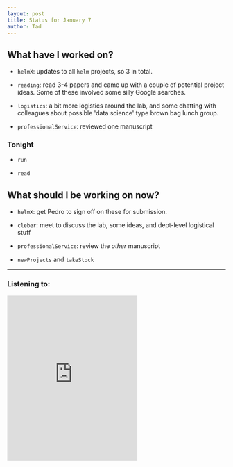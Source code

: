 ```yaml
---
layout: post 
title: Status for January 7 
author: Tad
---
```


## What have I worked on?

* `helmX`: updates to all `helm` projects, so 3 in total.

* `reading`: read 3-4 papers and came up with a couple of potential project ideas. Some of these involved some silly Google searches.

* `logistics`: a bit more logistics around the lab, and some chatting with colleagues about possible 'data science' type brown bag lunch group. 

* `professionalService`: reviewed one manuscript





### Tonight

* `run`

* `read`



## What should I be working on now?

* `helmX`: get Pedro to sign off on these for submission.

* `cleber`: meet to discuss the lab, some ideas, and dept-level logistical stuff

* `professionalService`: review the _other_ manuscript

* `newProjects` and `takeStock`





--- 

### Listening to:

<iframe src="https://open.spotify.com/embed/track/6x14wL9HvABR2Rix8N88EH" width="300" height="380" frameborder="0" allowtransparency="true" allow="encrypted-media"></iframe>

<i class='fa fa-code' style='color:pink'></i>
